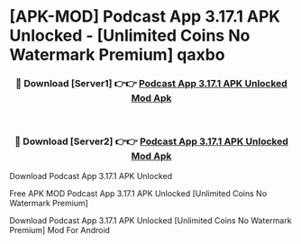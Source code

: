# [APK-MOD] Podcast App 3.17.1 APK Unlocked - [Unlimited Coins No Watermark Premium] qaxbo



<div align="center">
<h3>🔴 Download [Server1] 👉👉 <a href="https://momento.my/?title=Podcast_App_3.17.1_APK_Unlocked">Podcast App 3.17.1 APK Unlocked Mod Apk</a></h3><br>

<h3>🔴 Download [Server2] 👉👉 <a href="https://momento.my/?title=Podcast_App_3.17.1_APK_Unlocked">Podcast App 3.17.1 APK Unlocked Mod Apk</a></h3>
</div>



Download Podcast App 3.17.1 APK Unlocked 

Free APK MOD Podcast App 3.17.1 APK Unlocked [Unlimited Coins No Watermark Premium]

Download Podcast App 3.17.1 APK Unlocked [Unlimited Coins No Watermark Premium] Mod For Android
